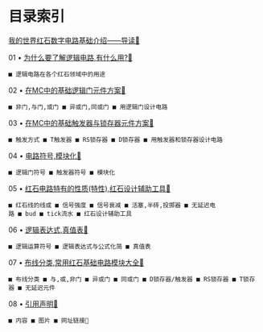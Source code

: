 # 目录索引

[我的世界红石数字电路基础介绍——导读🔗](Introduction.md)

01 • [为什么要了解逻辑电路,有什么用?🔗](01.md)

    ■ 逻辑电路在各个红石领域中的用途

02 • [在MC中的基础逻辑门元件方案🔗](02.md)

    ■ 非门,与门,或门 ■ 异或门,同或门 ■ 用逻辑门设计电路

03 • [在MC中的基础触发器与锁存器元件方案🔗](03.md)

    ■ 触发方式 ■ T触发器 ■ RS锁存器 ■ D锁存器 ■ 用触发器和锁存器设计电路

04 • [电路符号,模块化🔗](04.md)

    ■ 逻辑门符号 ■ 触发器符号 ■ 模块化

05 • [红石电路特有的性质(特性),红石设计辅助工具🔗](05.md)

    ■ 红石线的线或 ■ 信号强度 ■ 信号衰减 ■ 活塞,半砖,投掷器 ■ 无延迟电路 ■ bud ■ tick流水 ■ 红石设计辅助工具

06 • [逻辑表达式,真值表🔗](06.md)

    ■ 逻辑运算符号 ■ 逻辑表达式与公式化简 ■ 真值表

07 • [布线分类,常用红石基础电路模块大全🔗](07.md)

    ■ 布线分类 ■ 与,或,非门 ■ 异或门 ■ 同或门 ■ D锁存器/触发器 ■ RS锁存器 ■ T锁存器 ■ 无延迟元件

08 • [引用声明🔗](08.md)

    ■ 内容 ■ 图片 ■ 网址链接🔗